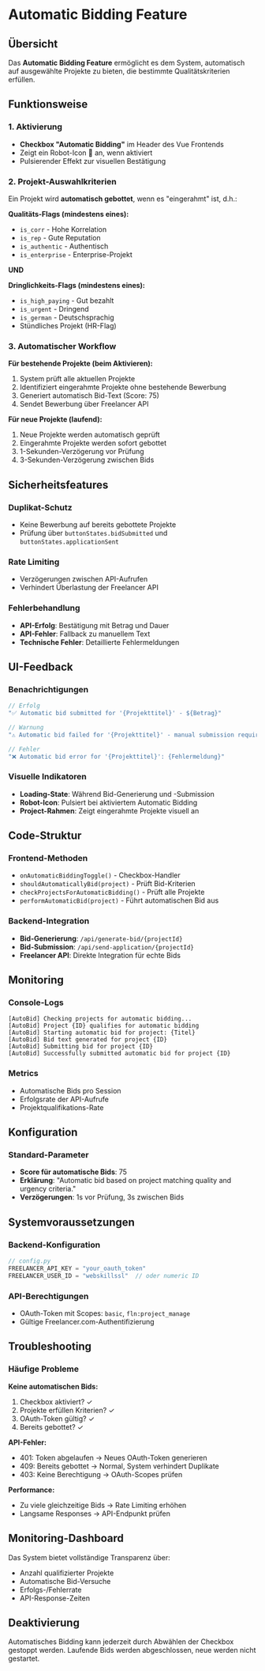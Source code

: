 # Automatic Bidding Feature

## Übersicht

Das **Automatic Bidding Feature** ermöglicht es dem System, automatisch auf ausgewählte Projekte zu bieten, die bestimmte Qualitätskriterien erfüllen.

## Funktionsweise

### 1. Aktivierung
- **Checkbox "Automatic Bidding"** im Header des Vue Frontends
- Zeigt ein Robot-Icon 🤖 an, wenn aktiviert
- Pulsierender Effekt zur visuellen Bestätigung

### 2. Projekt-Auswahlkriterien
Ein Projekt wird **automatisch gebottet**, wenn es "eingerahmt" ist, d.h.:

**Qualitäts-Flags (mindestens eines):**
- `is_corr` - Hohe Korrelation
- `is_rep` - Gute Reputation  
- `is_authentic` - Authentisch
- `is_enterprise` - Enterprise-Projekt

**UND**

**Dringlichkeits-Flags (mindestens eines):**
- `is_high_paying` - Gut bezahlt
- `is_urgent` - Dringend
- `is_german` - Deutschsprachig
- Stündliches Projekt (HR-Flag)

### 3. Automatischer Workflow

**Für bestehende Projekte (beim Aktivieren):**
1. System prüft alle aktuellen Projekte
2. Identifiziert eingerahmte Projekte ohne bestehende Bewerbung
3. Generiert automatisch Bid-Text (Score: 75)
4. Sendet Bewerbung über Freelancer API

**Für neue Projekte (laufend):**
1. Neue Projekte werden automatisch geprüft
2. Eingerahmte Projekte werden sofort gebottet
3. 1-Sekunden-Verzögerung vor Prüfung
4. 3-Sekunden-Verzögerung zwischen Bids

## Sicherheitsfeatures

### Duplikat-Schutz
- Keine Bewerbung auf bereits gebottete Projekte
- Prüfung über `buttonStates.bidSubmitted` und `buttonStates.applicationSent`

### Rate Limiting
- Verzögerungen zwischen API-Aufrufen
- Verhindert Überlastung der Freelancer API

### Fehlerbehandlung
- **API-Erfolg**: Bestätigung mit Betrag und Dauer
- **API-Fehler**: Fallback zu manuellem Text
- **Technische Fehler**: Detaillierte Fehlermeldungen

## UI-Feedback

### Benachrichtigungen
```javascript
// Erfolg
"✅ Automatic bid submitted for '{Projekttitel}' - ${Betrag}"

// Warnung  
"⚠️ Automatic bid failed for '{Projekttitel}' - manual submission required"

// Fehler
"❌ Automatic bid error for '{Projekttitel}': {Fehlermeldung}"
```

### Visuelle Indikatoren
- **Loading-State**: Während Bid-Generierung und -Submission
- **Robot-Icon**: Pulsiert bei aktiviertem Automatic Bidding
- **Project-Rahmen**: Zeigt eingerahmte Projekte visuell an

## Code-Struktur

### Frontend-Methoden
- `onAutomaticBiddingToggle()` - Checkbox-Handler
- `shouldAutomaticallyBid(project)` - Prüft Bid-Kriterien
- `checkProjectsForAutomaticBidding()` - Prüft alle Projekte
- `performAutomaticBid(project)` - Führt automatischen Bid aus

### Backend-Integration
- **Bid-Generierung**: `/api/generate-bid/{projectId}`
- **Bid-Submission**: `/api/send-application/{projectId}`
- **Freelancer API**: Direkte Integration für echte Bids

## Monitoring

### Console-Logs
```
[AutoBid] Checking projects for automatic bidding...
[AutoBid] Project {ID} qualifies for automatic bidding
[AutoBid] Starting automatic bid for project: {Titel}
[AutoBid] Bid text generated for project {ID}
[AutoBid] Submitting bid for project {ID}
[AutoBid] Successfully submitted automatic bid for project {ID}
```

### Metrics
- Automatische Bids pro Session
- Erfolgsrate der API-Aufrufe
- Projektqualifikations-Rate

## Konfiguration

### Standard-Parameter
- **Score für automatische Bids**: 75
- **Erklärung**: "Automatic bid based on project matching quality and urgency criteria."
- **Verzögerungen**: 1s vor Prüfung, 3s zwischen Bids

## Systemvoraussetzungen

### Backend-Konfiguration
```javascript
// config.py
FREELANCER_API_KEY = "your_oauth_token"
FREELANCER_USER_ID = "webskillssl"  // oder numeric ID
```

### API-Berechtigungen
- OAuth-Token mit Scopes: `basic`, `fln:project_manage`
- Gültige Freelancer.com-Authentifizierung

## Troubleshooting

### Häufige Probleme

**Keine automatischen Bids:**
1. Checkbox aktiviert? ✓
2. Projekte erfüllen Kriterien? ✓
3. OAuth-Token gültig? ✓
4. Bereits gebottet? ✓

**API-Fehler:**
- 401: Token abgelaufen → Neues OAuth-Token generieren
- 409: Bereits gebottet → Normal, System verhindert Duplikate
- 403: Keine Berechtigung → OAuth-Scopes prüfen

**Performance:**
- Zu viele gleichzeitige Bids → Rate Limiting erhöhen
- Langsame Responses → API-Endpunkt prüfen

## Monitoring-Dashboard

Das System bietet vollständige Transparenz über:
- Anzahl qualifizierter Projekte
- Automatische Bid-Versuche
- Erfolgs-/Fehlerrate
- API-Response-Zeiten

## Deaktivierung

Automatisches Bidding kann jederzeit durch Abwählen der Checkbox gestoppt werden. Laufende Bids werden abgeschlossen, neue werden nicht gestartet. 